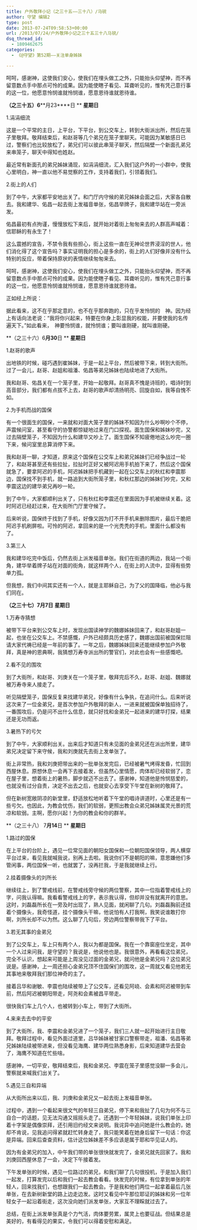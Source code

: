 ```yaml
---
title: 户外敬拜小记（之三十五——三十八）/马锐
author: 守望 编辑2
type: post
date: 2013-07-24T09:58:53+00:00
url: /2013/07/24/户外敬拜小记之三十五三十八马锐/
dsq_thread_id:
  - 1809462675
categories:
  - 《@守望》第52期——关注单身姊妹

---
```

呵呵，感谢神，这使我们安心，使我们在埋头做工之外，只能抬头仰望神，而不再留意数点手中那点可怜的成果。因为能使瞎子看见、耳聋听见的，惟有凭己意行事的这一位，他愿意怜悯谁就怜悯谁，愿意恩待谁就恩待谁。<!--more-->

<strong class="mceWPmore" title="更多...">（之三十五）6</strong>**月23****日 ** **星期日**

1.涓涓细流

这是一个平常的主日，上平台，下平台，到公交车上，转到大街派出所，然后在笼子里敬拜。敬拜结束后，和赵哥等几个弟兄在笼子里聊天。可能因为某敏感日已过，警察们也比较放松了，弟兄们可以彼此串笼子聊天，然后隔壁一个新面孔弟兄来串笼子，聊天中得知也姓赵。

最近常有新面孔的弟兄姊妹涌现，如涓涓细流，汇入我们这户外的一小群中，使我心里明白，神一直以他不易觉察的工作，支持着我们，引领着我们。

2.街上的人们

到了中午，大家都平安地出关了。和门厅内守候的弟兄姊妹会面之后，大家各自散去。我和建华、佑昌一起去街上发福音单张，佑昌举牌子，我和建华站在一旁派发。

佑昌最初有点拘谨，慢慢放松下来后，就开始对着街上匆匆来去的人群高声喊着：信耶稣的有永生了！

这么震撼的宣告，不禁令我有些担心，街上这些一直在无神论世界浸淫的世人，他们消化得了这个宣告吗？事实证明我的担心是多余的，街上的人们好像并没有什么特别的反应，带着保持原状的表情继续匆匆来去。

呵呵，感谢神，这使我们安心，使我们在埋头做工之外，只能抬头仰望神，而不再留意数点手中那点可怜的成果。因为能使瞎子看见、耳聋听见的，惟有凭己意行事的这一位，他愿意怜悯谁就怜悯谁，愿意恩待谁就恩待谁。

正如经上所说：

据此看来，这不在乎那定意的，也不在乎那奔跑的，只在乎发怜悯的　神。因为经上有话向法老说：“我将你兴起来，特要在你身上彰显我的权能，并要使我的名传遍天下。”如此看来，　神要怜悯谁，就怜悯谁；要叫谁刚硬，就叫谁刚硬。

**（之三十六）6****月30****日 ** **星期日**

1.赵哥的歌声

出地铁的时候，碰巧遇到崔姊妹，于是一起上平台，然后被带下来，转到大街所。过了一会儿，赵哥、赵姐和祖潘、佑昌等弟兄姊妹也陆续地进了大街所。

我和赵哥、佑昌关在一个笼子里，开始一起敬拜。赵哥真不愧是诗班的，唱诗时到高音部分，我们都有点拔不上去，赵哥的歌声却清扬明亮、回旋自如，我等自愧不如。

2.为手机而战的国保

有一个很面生的国保，一来就和对面大笼子里的姊妹不知因为什么吵啊吵个不停，声震候问室，甚至看守的协警都惊疑地过来在门口探视。面生国保和姊妹吵完，又过去隔壁笼子，不知因为什么和建华又吵上了。面生国保不知疲倦地这么吵完一圈下来，候问室里总算消停下来。

我和赵哥一聊，才知道，原来这个国保在公交车上和弟兄姊妹们已经争战过一轮了，和赵哥甚至还有些拉扯，拉扯时正好又被阿迟用手机拍下来了，然后这个国保就急了，要拿阿迟的手机，阿迟姊妹把手机藏到一起在公交车上的秋红和李震那边，国保找不到手机，就一路追到大街所笼子里，和秋红那边的姊妹们吵完，又和李震这边的建华弟兄再吵一轮。

到了中午，大家都顺利出关了，只有秋红和李震还在里面因为手机被继续关着。这时阿迟已经赶过来，在大街所门厅里守候了。

后来听说，国保终于找到了手机，好像又因为打不开手机来删除图片，最后干脆把阿迟手机刷屏啦。可怜的阿迟，拿回来的是一个光秃秃的手机，里面什么都没有了。

3.第三人

我和建华吃完中饭后，仍然去街上派发福音单张。我们在街道的两边，我站一个街角，建华举着牌子站在对面的街角，就这样两个人，在街上的人流中，显得有些势单力孤。

但我想，我们中间其实还有一个人，就是主耶稣自己，为了父的国降临，他必与我们同在。

**（之三十七）7****月7****日** **星期日**

1.万寿寺猜想

被带下平台来到公交车上时，发现出国读神学的魏娜姊妹回来了，和赵哥赵姐一起，也坐在公交车上。不禁感慨，户外已经颇具历史感了，魏娜出国前被国保拦阻请大家代祷已经是一年前的事了。一年之后，魏娜姊妹回来还能继续参加户外敬拜，真是神的恩典啊，我猜想万寿寺派出所的警官们，对此也会有一些感慨吧。

2.看不见的围攻

到了大街所，和赵哥、刘庚关在一个笼子里，敬拜完后不久，赵哥、赵姐、魏娜就被万寿寺来人接走了。

听见隔壁笼子，国保反复来找建华弟兄，好像有什么争执，在追问什么。后来听说这次来了一位金弟兄，是首次参加户外敬拜的新人，一进来就被国保单独招待了，一番围攻后，仍是问不出什么信息，就只好找和金弟兄一起进来的建华打探，结果还是无功而返。

3.暑热下的亏欠

到了中午，大家顺利出关。出来后才知道只有未见面的金弟兄还在派出所里，建华弟兄决定留下来守候，我和刘庚就先去街上发单张了。

街上非常热，我和刘庚把带出来的一批单张发完后，已经被暑气烤得发昏，忙回到西屋休息。原想休息一会再下去接着发，但虽然心里情愿，肉体却已经软弱了，恋在屋子里，想着街上的暑热，脚步就迈不出去了。感谢神，知道他是怜悯慈爱的，也就没有过分自责，决定不出去之后，也就安心去享受下午堂在新树的敬拜了。

但在新树宽敞阴凉的新堂里，舒适放松地听着下午堂的唱诗讲道时，心里还是有一些亏欠。也因此，为教会忧伤，我们的软弱，更照出教会众弟兄姊妹属灵光景的荒凉和软弱。主啊，愿你兴起！为你的教会和你的群羊。

**（之三十八） 7****月14****日 ** **星期日**

1.路过的国保

在上平台的台阶上，遇见一位常见面的朝阳女国保和一位朝阳国保领导，两人横穿平台过来，看见我就喊我说，别再上去啦。我说你们不是朝阳的嘛，意思嫌他们多管闲事，两位国保一听，也就罢了，没再拦我，于是我就继续上行。

2.挂着摄像头的刘所长

继续往上，到了警戒线前，在警戒线旁守候的两位警察，其中一位指着警戒线上的字，问我认得嘛。我看看警戒线上的字，表示我认得，但却并没有就离开的意思。这时，刘磊磊所长在一旁及时出现了，熟人见面，就闲聊了几句。刘磊磊胸前还挂着个摄像头，我奇怪道，挂个摄像头干嘛，他说怕有人打我啊，我笑说谁敢打你啊，刘所长却不以为然。这么聊了几句后，旁边两位警察带我下了平台。

3.若无其事的金弟兄

到了公交车上，车上只有两个人，我以为都是国保。我在一个靠窗座位坐定，其中一个人过来问我，是守望的？我说是，他说他也是。我很意外，再看看这位弟兄，完全不认识，想起来可能是上周没见过面的金弟兄，就问他是金弟兄吗？这位弟兄说是。感谢神，上一周还担心金弟兄顶不住国保们的围攻，这一周就又看见他若无其事地来敬拜我们那位神奇的主了。

接着吕华和谢敏、李震也陆续被带上了公交车，还看见阿峣、会素和阿迟被带到车前，然后阿迟被朝阳带走，阿尧和会素被昌平带走。

很快我们车上几个人，也被转到小车上，带到了大街所。

4.来来去去中的平安

到了大街所，我、李震和金弟兄进了一个笼子，我们三人就一起开始进行主日敬拜。敬拜过程中，看见外面过道里，吕华姊妹被甘家口警察带走，祖潘、佑昌等弟兄姊妹陆续被带进来，但没看见海鹰、建华两位熟悉身影，后来知道建华去营会了，海鹰不知道在忙些啥。

感谢神，一切平安，敬拜结束后，我和金弟兄、李震在笼子里感觉没聊一多会儿，警察就来喊我们出关了。

5.遇见三自和异端

从大街所出来以后，我、刘庚和金弟兄又一起去街上发福音单张。

过程中，遇到一个看起来很文气的年轻三自弟兄，停下来和我扯了几句为何不与三自合一的话题，见无法沟通又摇摇头走了。还遇到一个年轻姊妹，说我们单张上印着十字架是偶像崇拜，还引用旧约经文来说明。我诧异中追问她是什么教会的，她却不肯说，见我追问得紧就赶忙转身走了，我只能笑着在她身后留下一句话：你这是异端。回来后查查资料，估计这位姊妹差不多应该是属于耶和华见证人的。

因为有金弟兄的加入，中午我们带的单张很快就发完了，金弟兄就先回家了。我和刘庚回西屋休息了一会，决定下午接着发。

下午发单张的时候，遇见一位路过的弟兄，和我们聊了几句很投机，于是加入我们一起发，打算发完以后和我们一起去教会看看。快发完的时候，有位拿到单张的年轻人，回来找我们，也想跟我们一起去教会。于是我和他们两位一起拿着最后几张单张，在去新树新堂的路上边走边发。这时又看见中午那位耶证的姊妹和另一位年轻女子一起沿着街走，这次没向她们派发单张，大家互不理睬就过去了。

总结，在街上派发单张真是个力气活，肉体要劳累，属灵上也要征战。但结果总是美好的，有看得见的果实，令我们可以得着安慰和满足。

&nbsp;